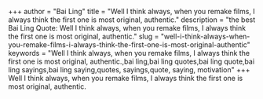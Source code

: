 +++
author = "Bai Ling"
title = "Well I think always, when you remake films, I always think the first one is most original, authentic."
description = "the best Bai Ling Quote: Well I think always, when you remake films, I always think the first one is most original, authentic."
slug = "well-i-think-always-when-you-remake-films-i-always-think-the-first-one-is-most-original-authentic"
keywords = "Well I think always, when you remake films, I always think the first one is most original, authentic.,bai ling,bai ling quotes,bai ling quote,bai ling sayings,bai ling saying,quotes, sayings,quote, saying, motivation"
+++
Well I think always, when you remake films, I always think the first one is most original, authentic.
